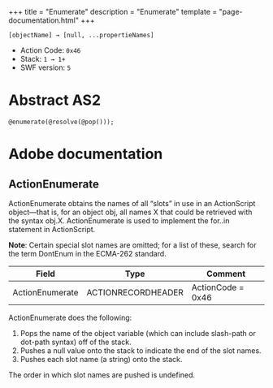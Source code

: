 +++
title = "Enumerate"
description = "Enumerate"
template = "page-documentation.html"
+++

```
[objectName] → [null, ...propertieNames]
```

- Action Code: `0x46`
- Stack: `1 → 1+`
- SWF version: `5`

# Abstract AS2

```
@enumerate(@resolve(@pop()));
```

# Adobe documentation

## ActionEnumerate

ActionEnumerate obtains the names of all “slots” in use in an ActionScript object—that is, for an object obj, all
names X that could be retrieved with the syntax obj.X. ActionEnumerate is used to implement the for..in
statement in ActionScript.

**Note**: Certain special slot names are omitted; for a list of these, search for the term DontEnum in the ECMA-262
standard.

| Field           | Type               | Comment           |
|-----------------|--------------------|-------------------|
| ActionEnumerate | ACTIONRECORDHEADER | ActionCode = 0x46 |

ActionEnumerate does the following:

1. Pops the name of the object variable (which can include slash-path or dot-path syntax) off of the stack.
2. Pushes a null value onto the stack to indicate the end of the slot names.
3. Pushes each slot name (a string) onto the stack.

The order in which slot names are pushed is undefined.
